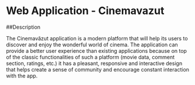 # Web Application - Cinemavazut

##Description

The Cinemavăzut application is a modern platform that will help its users to discover and enjoy the wonderful world of cinema. 
The application can provide a better user experience than existing applications because on top of the classic functionalities of such a platform (movie data, comment section, ratings, etc.) it has a pleasant, responsive and interactive design that helps create a sense of community and encourage constant interaction with the app.
